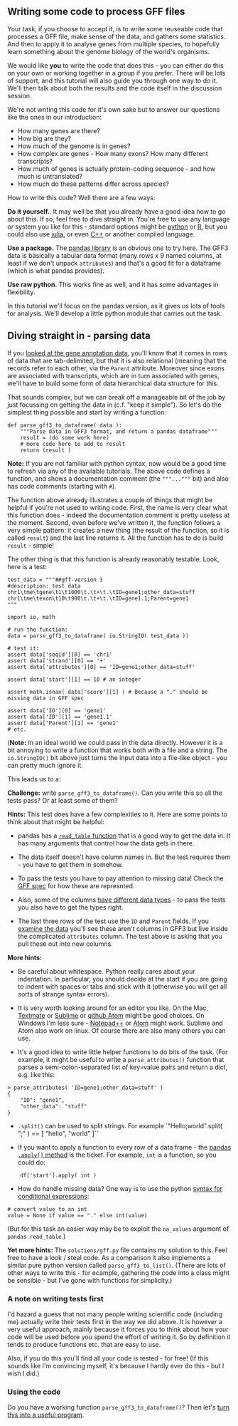 ## Writing some code to process GFF files

Your task, if you choose to accept it, is to write some reuseable code that processes a GFF file,
make sense of the data, and gathers some statistics. And then to apply it to analyse genes from
multiple species, to hopefully learn something about the genome biology  of the world's organisms.

We would like **you** to write the code that does this - you can either do this on your own or
working together in a group if you prefer. There will be lots of support, and this tutorial will
also guide you through one way to do it. We'll then talk about both the results and the code itself
in the discussion session.

We're not writing this code for it's own sake but to answer our questions like the ones in our introduction:

- How many genes are there?
- How big are they?
- How much of the genome is in genes?
- How complex are genes - How many exons?  How many different transcripts?
- How much of genes is actually protein-coding sequence - and how much is untranslated?
- How much do these patterns differ across species?

How to write this code?  Well there are a few ways:

**Do it yourself.**. It may well be that you already have a good idea how to go about this. If so,
feel free to dive straight in. You're free to use any language or system you like for this -
standard options might be [python](https://www.python.org) or [R](https://cran.r-project.org), but
you could also use [julia](https://julialang.org), or even
[C++](https://en.wikipedia.org/wiki/C%2B%2B) or another compiled language.

**Use a package.** The [pandas library](https://pandas.pydata.org) is an obvious one to try here. The GFF3 data is
basically a tabular data format (many rows x 9 named columns, at least if we don't unpack `attributes`) and that's a
good fit for a dataframe (which is what pandas provides).  

**Use raw python.** This works fine as well, and it has some advantages in flexibility.

In this tutorial we'll focus on the pandas version, as it gives us lots of tools for analysis. We'll develop a little
python module that carries out the task.

## Diving straight in - parsing data

If you [looked at the gene annotation data](What_gene_annotation_data_looks_like.md), you'll know that it comes in rows
of data that are tab-delimited, but that it is also relational (meaning that the records refer to each other, via the
`Parent` attribute. Moreover since exons are associated with transcripts, which are in turn associated with genes,
we'll have to build some form of data hierarchical data structure for this.

That sounds complex, but we can break off a manageable bit of the job by just focussing on getting the data in (c.f.
"keep it simple"). So let's do the simplest thing possible and start by writing a function:

```
def parse_gff3_to_dataframe( data ):
    """Parse data in GFF3 format, and return a pandas dataframe"""
    result = (do some work here)
    # more code here to add to result
    return (result )
```

**Note:** If you are not familiar with python syntax, now would be a good time to refresh via any of the available
tutorials. The above code defines a function, and shows a documentation comment (the `"""..."""` bit) and also has code
comments (starting with `#`).

The function above already illustrates a couple of things that might be helpful if you're not used to writing code.
First, the name is very clear what this function does - indeed the documentation comment is pretty useless at the
moment.  Second, even before we've written it, the function follows a very simple pattern: it creates a new thing (the
result of the function, so it is called `result`) and the last line returns it. All the function has to do is build
`result` - simple!

The other thing is that this function is already reasonably testable.  Look, here is a test:

```
test_data = """##gff-version 3
#description: test data
chr1\tme\tgene\t1\t1000\t.\t+\t.\tID=gene1;other_data=stuff
chr1\tme\texon\t10\t900\t.\t+\t.\tID=gene1.1;Parent=gene1
"""

import io, math

# run the function:
data = parse_gff3_to_dataframe( io.StringIO( test_data ))

# test it:
assert data['seqid'][0] == 'chr1'
assert data['strand'][0] == '+'
assert data['attributes'][0] == 'ID=gene1;other_data=stuff'

assert data['start'][1] == 10 # an integer

assert math.isnan( data['score'][1] ) # Because a "." should be missing data in GFF spec

assert data['ID'][0] == 'gene1'
assert data['ID'][1] == 'gene1.1'
assert data['Parent'][1] == 'gene1'
# etc.
```

(**Note:** In an ideal world we could pass in the data directly. However it is a bit annoying to write a function that
works both with a file and a string. The `io.StringIO()` bit above just turns the input data into a file-like object -
you can pretty much ignore it.

This leads us to a:

**Challenge:** write `parse_gff3_to_dataframe()`. Can you write this so all the tests pass?  Or at least some of them?

**Hints:** This test does have a few complexities to it.  Here are some points to think about that might be helpful:

- pandas has a [`read_table` function](https://pandas.pydata.org/docs/reference/api/pandas.read_table.html) that is a
  good way to get the data in.  It has many arguments that control how the data gets in there.

- The data itself doesn't have column names in. But the test requires them - you have to get them in somehow.

- To pass the tests you have to pay attention to missing data! Check the [GFF
  spec](https://m.ensembl.org/info/website/upload/gff3.html) for how these are represnted.

- Also, some of the columns [have different data types](https://m.ensembl.org/info/website/upload/gff3.html) - to pass
  the tests you also have to get the types right.

- The last three rows of the test use the `ID` and `Parent` fields. If you [examine the data]() you'll see these aren't
  columns in GFF3 but live inside the complicated `attributes` column. The test above is asking that you pull these out
  into new columns.
  
**More hints:**

- Be careful about whitespace. Python really cares about your indentation. In particular, you should decide at the
  start if you are going to indent with spaces or tabs and stick with it (otherwise you will get all sorts of strange syntax
  errors).

- It is very worth looking around for an editor you like. On the Mac, [Textmate](https://macromates.com) or
  [Sublime](https://www.sublimetext.com) or [github Atom](https://atom.io) might be good choices. On Windows I'm less
  sure - [Notepad++](https://notepad-plus-plus.org) or [Atom](https://atom.io) might work. Sublime and Atom also work
  on linux.  Of course there are also many others you can use.

- It's a good idea to write little helper functions to do bits of the task. (For example, it might be useful to write
 a `parse_attributes()` function that parses a semi-colon-separated list of key=value pairs and return a dict, e.g. like this:
```
> parse_attributes( 'ID=gene1;other_data=stuff' )
{
    "ID": "gene1",
    "other_data": "stuff"
}
```

- `.split()` can be used to split strings.  For example `"Hello;world".split( ";" ) == [ "hello", "world" ]``

- If you want to apply a function to every row of a data frame - the [pandas `.apply()`
  method](https://pandas.pydata.org/docs/reference/api/pandas.DataFrame.apply.html) is the ticket.
  For example, `int` is a function, so you could do:
```
    df['start'].apply( int )
```

- How do handle missing data?  One way is to use the python [syntax for conditional expressions](https://mail.python.org/pipermail/python-dev/2005-September/056846.html):
```
# convert value to an int
value = None if value == "." else int(value)
```
(But for this task an easier way may be to exploit the `na_values` argument of `pandas.read_table`.)

**Yet more hints:** The `solutions/gff.py` file contains my solution to this. Feel free to have a look / steal code. As
a comparison it also implements a similar pure python version called `parse_gff3_to_list()`. (There are lots of other
ways to write this - for ecample, gathering the code into a class might be sensible - but I've gone with functions for
simplicity.)

### A note on writing tests first

I'd hazard a guess that not many people writing scientific code (including me) actually write their tests first in the
way we did above. It is however a very useful approach, mainly because it forces you to think about how your code will
be used before you spend the effort of writing it. So by definition it tends to produce functions etc. that are easy to
use.

Also, if you do this you'll find all your code is tested - for free! (If this sounds like I'm convincing myself, it's
because I hardly ever do this - but I wish I did.)

### Using the code

Do you have a working function `parse_gff3_to_dataframe()`?  Then let's [turn this into a useful program](Converting_gff_to_sqlite.md).
